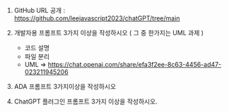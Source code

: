1. GitHub URL 공개 : https://github.com/leejavascript2023/chatGPT/tree/main
   
2. 개발자용 프롬프트 3가지 이상을 작성하시오 ( 그 중 한가지는 UML 과제 )
   - 코드 설명
   - 파일 분리
   - UML
   => https://chat.openai.com/share/efa3f2ee-8c63-4456-ad47-023211945206

3. ADA 프롬프트 3가지이상을 작성하시오
   
   
4. ChatGPT 플러그인 프롬프트 3가지 이상을 작성하시오.

   

   

